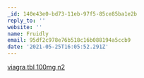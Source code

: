 ```yaml
---
_id: 140e43e0-bd73-11eb-97f5-85ce85ba1e2b
reply_to: ''
website: ''
name: Fruidly
email: 95df2c978e76b518c16b088194a5ccb9
date: '2021-05-25T16:05:52.291Z'
---
```

<a href=http://vsviagrav.com/>viagra tbl 100mg n2
